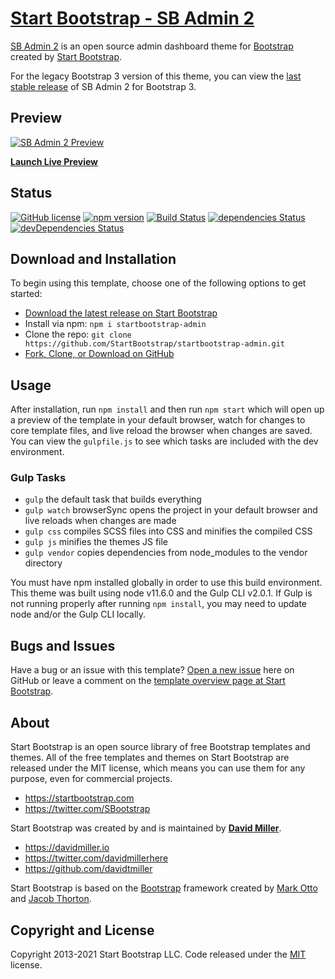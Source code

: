 # [Start Bootstrap - SB Admin 2](https://startbootstrap.com/theme/admin/)

[SB Admin 2](https://startbootstrap.com/theme/admin/) is an open source admin dashboard theme for [Bootstrap](https://getbootstrap.com/) created by [Start Bootstrap](https://startbootstrap.com/).

For the legacy Bootstrap 3 version of this theme, you can view the [last stable release](https://github.com/StartBootstrap/startbootstrap-admin/releases/tag/v3.3.7%2B1) of SB Admin 2 for Bootstrap 3.

## Preview

[![SB Admin 2 Preview](https://assets.startbootstrap.com/img/screenshots/themes/admin.png)](https://startbootstrap.github.io/startbootstrap-admin/)

**[Launch Live Preview](https://startbootstrap.github.io/startbootstrap-admin/)**

## Status

[![GitHub license](https://img.shields.io/badge/license-MIT-blue.svg)](https://raw.githubusercontent.com/StartBootstrap/startbootstrap-admin/master/LICENSE)
[![npm version](https://img.shields.io/npm/v/startbootstrap-admin.svg)](https://www.npmjs.com/package/startbootstrap-admin)
[![Build Status](https://travis-ci.org/StartBootstrap/startbootstrap-admin.svg?branch=master)](https://travis-ci.org/StartBootstrap/startbootstrap-admin)
[![dependencies Status](https://david-dm.org/StartBootstrap/startbootstrap-admin/status.svg)](https://david-dm.org/StartBootstrap/startbootstrap-admin)
[![devDependencies Status](https://david-dm.org/StartBootstrap/startbootstrap-admin/dev-status.svg)](https://david-dm.org/StartBootstrap/startbootstrap-admin?type=dev)

## Download and Installation

To begin using this template, choose one of the following options to get started:

* [Download the latest release on Start Bootstrap](https://startbootstrap.com/theme/admin/)
* Install via npm: `npm i startbootstrap-admin`
* Clone the repo: `git clone https://github.com/StartBootstrap/startbootstrap-admin.git`
* [Fork, Clone, or Download on GitHub](https://github.com/StartBootstrap/startbootstrap-admin)

## Usage

After installation, run `npm install` and then run `npm start` which will open up a preview of the template in your default browser, watch for changes to core template files, and live reload the browser when changes are saved. You can view the `gulpfile.js` to see which tasks are included with the dev environment.

### Gulp Tasks

* `gulp` the default task that builds everything
* `gulp watch` browserSync opens the project in your default browser and live reloads when changes are made
* `gulp css` compiles SCSS files into CSS and minifies the compiled CSS
* `gulp js` minifies the themes JS file
* `gulp vendor` copies dependencies from node_modules to the vendor directory

You must have npm installed globally in order to use this build environment. This theme was built using node v11.6.0 and the Gulp CLI v2.0.1. If Gulp is not running properly after running `npm install`, you may need to update node and/or the Gulp CLI locally.

## Bugs and Issues

Have a bug or an issue with this template? [Open a new issue](https://github.com/StartBootstrap/startbootstrap-admin/issues) here on GitHub or leave a comment on the [template overview page at Start Bootstrap](https://startbootstrap.com/theme/admin/).

## About

Start Bootstrap is an open source library of free Bootstrap templates and themes. All of the free templates and themes on Start Bootstrap are released under the MIT license, which means you can use them for any purpose, even for commercial projects.

* <https://startbootstrap.com>
* <https://twitter.com/SBootstrap>

Start Bootstrap was created by and is maintained by **[David Miller](https://davidmiller.io/)**.

* <https://davidmiller.io>
* <https://twitter.com/davidmillerhere>
* <https://github.com/davidtmiller>

Start Bootstrap is based on the [Bootstrap](https://getbootstrap.com/) framework created by [Mark Otto](https://twitter.com/mdo) and [Jacob Thorton](https://twitter.com/fat).

## Copyright and License

Copyright 2013-2021 Start Bootstrap LLC. Code released under the [MIT](https://github.com/StartBootstrap/startbootstrap-resume/blob/master/LICENSE) license.
